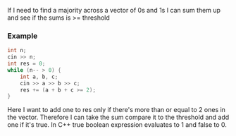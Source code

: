 If I need to find a majority across a vector of 0s and 1s I can sum them up and see if the sums is >= threshold

### Example
```cpp
int n;
cin >> n;
int res = 0;
while (n-- > 0) {
	int a, b, c;
	cin >> a >> b >> c;
	res += (a + b + c >= 2);
}
```
Here I want to add one to res only if there's more than or equal to 2 ones in the vector. Therefore I can take the sum compare it to the threshold and add one if it's true. In C++ true boolean expression evaluates to 1 and false to 0.